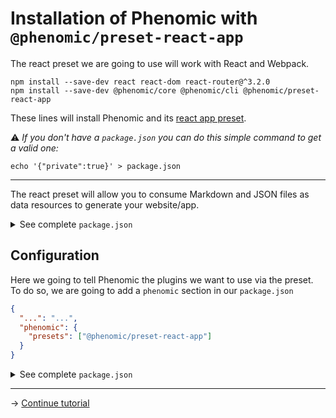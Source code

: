 # Installation of Phenomic with `@phenomic/preset-react-app`

The react preset we are going to use will work with React and Webpack.

```console
npm install --save-dev react react-dom react-router@^3.2.0
npm install --save-dev @phenomic/core @phenomic/cli @phenomic/preset-react-app
```

These lines will install Phenomic and its
[react app preset](https://github.com/phenomic/phenomic/tree/master/packages/preset-react-app).

⚠️ _If you don't have a `package.json` you can do this simple command to get a
valid one:_

```console
echo '{"private":true}' > package.json
```

---

The react preset will allow you to consume Markdown and JSON files as data
resources to generate your website/app.

<details>
<summary>See complete <code>package.json</code></summary>
(versions might be more recent)

```json
{
  "private": true,
  "devDependencies": {
    "@phenomic/core": "^1.0.0-alpha.1",
    "@phenomic/cli": "^1.0.0-alpha.1",
    "@phenomic/preset-react-app": "^1.0.0-alpha.1",
    "react": "^16.3.0",
    "react-dom": "^16.3.0",
    "react-router": "^3.2.0"
  }
}
```

</details>

## Configuration

Here we going to tell Phenomic the plugins we want to use via the preset. To do
so, we are going to add a `phenomic` section in our `package.json`

```json
{
  "...": "...",
  "phenomic": {
    "presets": ["@phenomic/preset-react-app"]
  }
}
```

<details>
<summary>See complete <code>package.json</code></summary>

```json
{
  "private": true,
  "devDependencies": {
    "@phenomic/core": "^1.0.0-alpha.1",
    "@phenomic/cli": "^1.0.0-alpha.1",
    "@phenomic/preset-react-app": "^1.0.0-alpha.1",
    "react": "^16.3.0",
    "react-dom": "^16.3.0",
    "react-router": "^3.2.0"
  },
  "phenomic": {
    "presets": ["@phenomic/preset-react-app"]
  }
}
```

</details>

---

→ [Continue tutorial](2.md)
